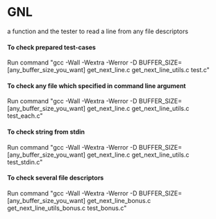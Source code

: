 # GNL
a function and the tester to  read a line from any file descriptors

#### To check prepared test-cases  
Run command "gcc -Wall -Wextra -Werror -D BUFFER_SIZE=[any_buffer_size_you_want] get_next_line.c get_next_line_utils.c test.c"  

#### To check any file which specified in command line argument  
Run command "gcc -Wall -Wextra -Werror -D BUFFER_SIZE=[any_buffer_size_you_want] get_next_line.c get_next_line_utils.c test_each.c" 

#### To check string from stdin  
Run command "gcc -Wall -Wextra -Werror -D BUFFER_SIZE=[any_buffer_size_you_want] get_next_line.c get_next_line_utils.c test_stdin.c"  

#### To check several file descriptors  
Run command "gcc -Wall -Wextra -Werror -D BUFFER_SIZE=[any_buffer_size_you_want] get_next_line_bonus.c get_next_line_utils_bonus.c test_bonus.c"
